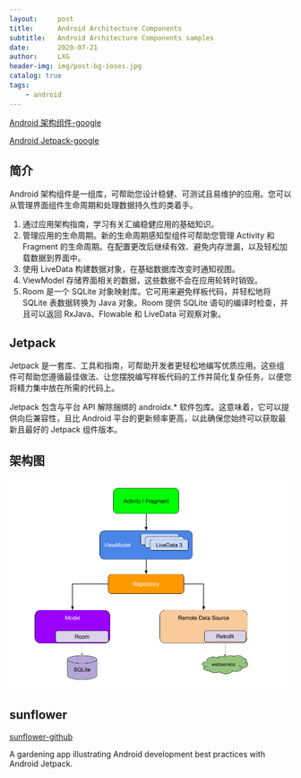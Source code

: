 ```yaml
---
layout:     post
title:      Android Architecture Components
subtitle:   Android Architecture Components samples
date:       2020-07-21
author:     LXG
header-img: img/post-bg-ioses.jpg
catalog: true
tags:
    - android
---
```


[Android 架构组件-google](https://developer.android.google.cn/topic/libraries/architecture)

[Android Jetpack-google](https://developer.android.google.cn/jetpack)

## 简介

Android 架构组件是一组库，可帮助您设计稳健、可测试且易维护的应用。您可以从管理界面组件生命周期和处理数据持久性的类着手。

1. 通过应用架构指南，学习有关汇编稳健应用的基础知识。
2. 管理应用的生命周期。新的生命周期感知型组件可帮助您管理 Activity 和 Fragment 的生命周期。在配置更改后继续有效、避免内存泄漏，以及轻松加载数据到界面中。
3. 使用 LiveData 构建数据对象，在基础数据库改变时通知视图。
4. ViewModel 存储界面相关的数据，这些数据不会在应用轮转时销毁。
5. Room 是一个 SQLite 对象映射库。它可用来避免样板代码，并轻松地将 SQLite 表数据转换为 Java 对象。Room 提供 SQLite 语句的编译时检查，并且可以返回 RxJava、Flowable 和 LiveData 可观察对象。

## Jetpack

Jetpack 是一套库、工具和指南，可帮助开发者更轻松地编写优质应用。这些组件可帮助您遵循最佳做法、让您摆脱编写样板代码的工作并简化复杂任务，以便您将精力集中放在所需的代码上。

Jetpack 包含与平台 API 解除捆绑的 androidx.* 软件包库。这意味着，它可以提供向后兼容性，且比 Android 平台的更新频率更高，以此确保您始终可以获取最新且最好的 Jetpack 组件版本。

## 架构图

![final-architecture](/images/android/final-architecture.png)

## sunflower

[sunflower-github](https://github.com/android/sunflower)

A gardening app illustrating Android development best practices with Android Jetpack.


